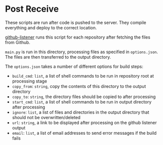 Post Receive
============

These scripts are run after code is pushed to the server. They compile everything and deploy to the correct location.

[github-listener](http://github.com/itsapi/github-listener) runs this script for each repository after fetching the files from Github.

`main.py` is run in this directory, processing files as specified in `options.json`. The files are then transferred to the output directory.

The `options.json` takes a number of different options for build steps:

- `build_cmd`:  `list`,   a list of shell commands to be run in repository root at processing stage
- `copy_from`:  `string`, copy the contents of this directory to the output directory
- `copy_to`:    `string`, the directory files should be copied to after processing
- `start_cmd`: `list`,   a list of shell commands to be run in output directory after processing
- `ignore`:     `list`,   a list of files and directories in the output directory that should not be overwritten/deleted
- `url`:        `string`, a link to be displayed after processing on the github listener output
- `email`:      `list`,   a list of email addresses to send error messages if the build fails
